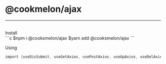 # @cookmelon/ajax

---

<br/>
Install
<br />
```c
$npm i @cooksmelon/ajax
$yarn add @cooksmelon/ajax
```
<br />

Using
<br />

```c
import {useDisSubmit, useGetAxios, usePostAxios, useUpAxios, useDelAxios} from "@cooksmelon/ajax"
```
